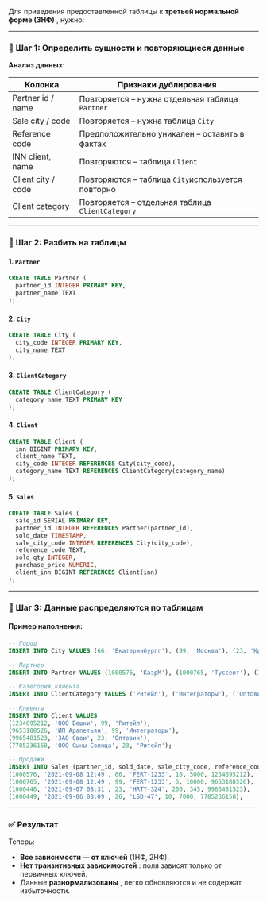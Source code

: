 Для приведения предоставленной таблицы к  **третьей нормальной форме (3НФ)** , нужно:

---

### 🔸 **Шаг 1: Определить сущности и повторяющиеся данные**

**Анализ данных:**

| Колонка     | Признаки дублирования                                                  |
| ------------------ | ------------------------------------------------------------------------------------------ |
| Partner id / name  | Повторяется – нужна отдельная таблица `Partner`         |
| Sale city / code   | Повторяется – нужна таблица `City`                               |
| Reference code     | Предположительно уникален – оставить в фактах      |
| INN client, name   | Повторяются – таблица `Client`                                        |
| Client city / code | Повторяются – таблица `City`используется повторно |
| Client category    | Повторяется – отдельная таблица `ClientCategory`             |

---

### 🔸 **Шаг 2: Разбить на таблицы**

#### 1. `Partner`

```sql
CREATE TABLE Partner (
  partner_id INTEGER PRIMARY KEY,
  partner_name TEXT
);
```

#### 2. `City`

```sql
CREATE TABLE City (
  city_code INTEGER PRIMARY KEY,
  city_name TEXT
);
```

#### 3. `ClientCategory`

```sql
CREATE TABLE ClientCategory (
  category_name TEXT PRIMARY KEY
);
```

#### 4. `Client`

```sql
CREATE TABLE Client (
  inn BIGINT PRIMARY KEY,
  client_name TEXT,
  city_code INTEGER REFERENCES City(city_code),
  category_name TEXT REFERENCES ClientCategory(category_name)
);
```

#### 5. `Sales`

```sql
CREATE TABLE Sales (
  sale_id SERIAL PRIMARY KEY,
  partner_id INTEGER REFERENCES Partner(partner_id),
  sold_date TIMESTAMP,
  sale_city_code INTEGER REFERENCES City(city_code),
  reference_code TEXT,
  sold_qty INTEGER,
  purchase_price NUMERIC,
  client_inn BIGINT REFERENCES Client(inn)
);
```

---

### 🔸 **Шаг 3: Данные распределяются по таблицам**

#### Пример наполнения:

```sql
-- Город
INSERT INTO City VALUES (66, 'Екатеринбургг'), (99, 'Москва'), (23, 'Краснодар'), (26, 'Есентуки');

-- Партнер
INSERT INTO Partner VALUES (1000576, 'КаэрМ'), (1000765, 'Туссент'), (1000446, 'Велен'), (1000449, 'Офир');

-- Категория клиента
INSERT INTO ClientCategory VALUES ('Ритейл'), ('Интеграторы'), ('Оптовик');

-- Клиенты
INSERT INTO Client VALUES 
(1234695212, 'ООО Вешки', 99, 'Ритейл'),
(9653188526, 'ИП Арапетьян', 99, 'Интеграторы'),
(9965481523, 'ЗАО Свои', 23, 'Оптовик'),
(7785236158, 'ООО Сыны Солнца', 23, 'Ритейл');

-- Продажи
INSERT INTO Sales (partner_id, sold_date, sale_city_code, reference_code, sold_qty, purchase_price, client_inn) VALUES
(1000576, '2021-09-08 12:49', 66, 'FERT-1233', 10, 5000, 1234695212),
(1000765, '2021-09-08 12:49', 99, 'FERT-1233', 5, 10000, 9653188526),
(1000446, '2021-09-07 08:31', 23, 'HRTY-324', 200, 345, 9965481523),
(1000449, '2021-09-06 08:09', 26, 'LSD-47', 10, 7000, 7785236158);
```

---

### ✅ Результат

Теперь:

* **Все зависимости — от ключей** (1НФ, 2НФ).
* **Нет транзитивных зависимостей** : поля зависят только от первичных ключей.
* Данные  **разнормализованы** , легко обновляются и не содержат избыточности.
